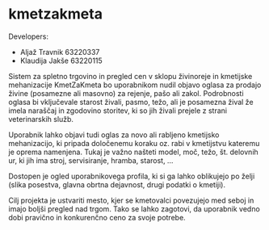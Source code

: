 # kmetzakmeta
Developers:
- Aljaž Travnik 63220337
- Klaudija Jakše 63220115

Sistem za spletno trgovino in pregled cen v sklopu živinoreje in kmetijske mehanizacije KmetZaKmeta bo uporabnikom nudil objavo oglasa za prodajo živine (posamezne ali masovno) za rejenje, pašo ali zakol. Podrobnosti oglasa bi vključevale starost živali, pasmo, težo, ali je posamezna žival že imela naraščaj in zgodovino storitev, ki so jih živali prejele z strani veterinarskih služb.

Uporabnik lahko objavi tudi oglas za novo ali rabljeno kmetijsko mehanizacijo, ki pripada določenemu koraku oz. rabi v kmetijstvu kateremu je oprema namenjena. Tukaj je važno našteti model, moč, težo, št. delovnih ur, ki jih ima stroj, servisiranje, hramba, starost, …

Dostopen je ogled uporabnikovega profila, ki si ga lahko oblikujejo po želji (slika posestva, glavna obrtna dejavnost, drugi podatki o kmetiji).

Cilj projekta je ustvariti mesto, kjer se kmetovalci povezujejo med seboj in imajo boljši pregled nad trgom. Tako se lahko zagotovi, da uporabnik vedno dobi pravično in konkurenčno ceno za svoje potrebe.
